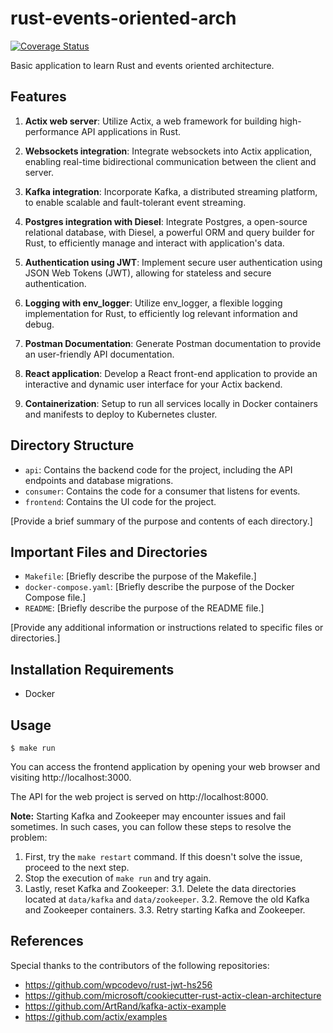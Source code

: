 # rust-events-oriented-arch

[![Coverage Status](https://coveralls.io/repos/github/fabioDMFerreira/rust-events-oriented-arch/badge.svg?branch=main)](https://coveralls.io/github/fabioDMFerreira/rust-events-oriented-arch?branch=main)

Basic application to learn Rust and events oriented architecture.

## Features

1. **Actix web server**: Utilize Actix, a web framework for building high-performance API applications in Rust.

2. **Websockets integration**: Integrate websockets into Actix application, enabling real-time bidirectional communication between the client and server.

3. **Kafka integration**: Incorporate Kafka, a distributed streaming platform, to enable scalable and fault-tolerant event streaming.

4. **Postgres integration with Diesel**: Integrate Postgres, a open-source relational database, with Diesel, a powerful ORM and query builder for Rust, to efficiently manage and interact with application's data.

5. **Authentication using JWT**: Implement secure user authentication using JSON Web Tokens (JWT), allowing for stateless and secure authentication.

6. **Logging with env_logger**: Utilize env_logger, a flexible logging implementation for Rust, to efficiently log relevant information and debug.

7. **Postman Documentation**: Generate Postman documentation to provide an user-friendly API documentation.

8. **React application**: Develop a React front-end application to provide an interactive and dynamic user interface for your Actix backend.

9. **Containerization**: Setup to run all services locally in Docker containers and manifests to deploy to Kubernetes cluster.

## Directory Structure

- `api`: Contains the backend code for the project, including the API endpoints and database migrations.
- `consumer`: Contains the code for a consumer that listens for events.
- `frontend`: Contains the UI code for the project.

[Provide a brief summary of the purpose and contents of each directory.]

## Important Files and Directories

- `Makefile`: [Briefly describe the purpose of the Makefile.]
- `docker-compose.yaml`: [Briefly describe the purpose of the Docker Compose file.]
- `README`: [Briefly describe the purpose of the README file.]

[Provide any additional information or instructions related to specific files or directories.]

## Installation Requirements

- Docker

## Usage

```
$ make run
```

You can access the frontend application by opening your web browser and visiting http://localhost:3000.

The API for the web project is served on http://localhost:8000.

**Note:** Starting Kafka and Zookeeper may encounter issues and fail sometimes. In such cases, you can follow these steps to resolve the problem:

1. First, try the `make restart` command. If this doesn't solve the issue, proceed to the next step.
2. Stop the execution of `make run` and try again.
3. Lastly, reset Kafka and Zookeeper:
   3.1. Delete the data directories located at `data/kafka` and `data/zookeeper`.
   3.2. Remove the old Kafka and Zookeeper containers.
   3.3. Retry starting Kafka and Zookeeper.

## References

Special thanks to the contributors of the following repositories:

- https://github.com/wpcodevo/rust-jwt-hs256
- https://github.com/microsoft/cookiecutter-rust-actix-clean-architecture
- https://github.com/ArtRand/kafka-actix-example
- https://github.com/actix/examples
